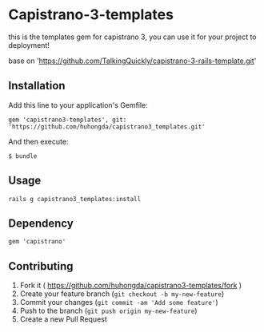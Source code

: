 # Capistrano-3-templates

this is the templates gem for capistrano 3, you can use it for your project to deployment! 

base on 'https://github.com/TalkingQuickly/capistrano-3-rails-template.git'

## Installation

Add this line to your application's Gemfile:
    
    gem 'capistrano3-templates', git: 'https://github.com/huhongda/capistrano3_templates.git'

And then execute:

    $ bundle

## Usage

    rails g capistrano3_templates:install

## Dependency
  
    gem 'capistrano'

## Contributing

1. Fork it ( https://github.com/huhongda/capistrano3-templates/fork )
2. Create your feature branch (`git checkout -b my-new-feature`)
3. Commit your changes (`git commit -am 'Add some feature'`)
4. Push to the branch (`git push origin my-new-feature`)
5. Create a new Pull Request
